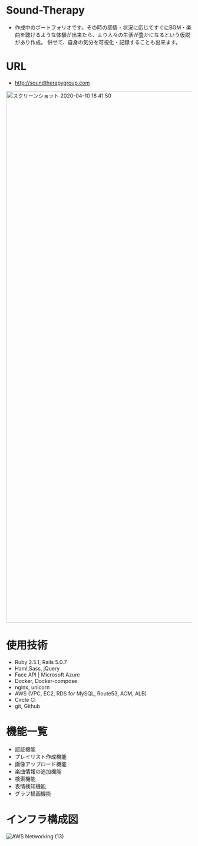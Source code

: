 # Sound-Therapy
- 作成中のポートフォリオです。その時の感情・状況に応じてすぐにBGM・楽曲を聴けるような体験が出来たら、より人々の生活が豊かになるという仮説があり作成。
併せて、自身の気分を可視化・記録することも出来ます。
# URL
- http://soundtherapygroup.com
<img width="1440" alt="スクリーンショット 2020-04-10 18 41 50" src="https://user-images.githubusercontent.com/59190800/78981512-05563e80-7b5b-11ea-98f4-1fc2e3b9fe19.png">

# 使用技術
- Ruby 2.5.1, Rails 5.0.7
- Haml,Sass, jQuery
- Face API | Microsoft Azure
- Docker, Docker-compose
- nginx, unicorn
- AWS (VPC, EC2, RDS for MySQL, Route53, ACM, ALB)
- Circle CI
- git, Github

# 機能一覧
- 認証機能
- プレイリスト作成機能
- 画像アップロード機能
- 楽曲情報の追加機能
- 検索機能
- 表情検知機能
- グラフ描画機能

# インフラ構成図
![AWS Networking (13)](https://user-images.githubusercontent.com/59190800/79743104-f3388500-833e-11ea-8be2-508f02c667d0.png)
